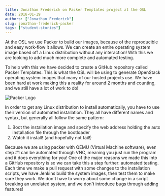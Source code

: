 ```yaml
---
title: Jonathan Frederick on Packer Templates project at the OSL
date: 2018-01-19
authors: ["Jonathan Frederick"]
slug: jonathan-frederick-packer
tags: ["student-stories"]
---
```


At the OSL we use Packer to build our images, because of the reproducible and easy work-flow it allows. We can create
an entire operating system image based off a Linux distribution without any interaction! With this we are looking to
add much more complete and automated testing.

To help with this we have decided to create a GitHub repository called Packer Templates. This is what the OSL will be
using to generate OpenStack operating system images that many of our hosted projects use. We have been hard at work
making this a reality for around 2 months and counting, and we still have a lot of work to do!

![Packer Logo](/images/Packer_logo_smaller.jpg#right)

In order to get any Linux distribution to install automatically, you have to use their version of automated
installation. They all have different names and syntax, but generally all follow the same pattern:

1.  Boot the installation image and specify the web address holding the auto installation file through the bootloader
2.  Watch it install! (and hopefully not fail!)

Because we are using packer with QEMU (Virtual Machine software), even step #1 can be automated through VNC, meaning
you just run the program and it does everything for you! One of the major reasons we made this into a GitHub repository
is so we can take this a step further: automated testing. Each time we make a pull request with some changes to the
installation scripts, we have Jenkins build the system images, then test them to make sure they work. We don't have to
worry about some change in a script breaking an unrelated system, and we don't introduce bugs through adding features!
